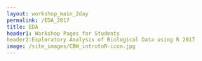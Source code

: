 ```yaml
---
layout: workshop_main_2day
permalink: /EDA_2017
title: EDA
header1: Workshop Pages for Students
header2:Exploratory Analysis of Biological Data using R 2017
image: /site_images/CBW_introtoR-icon.jpg
---
```

